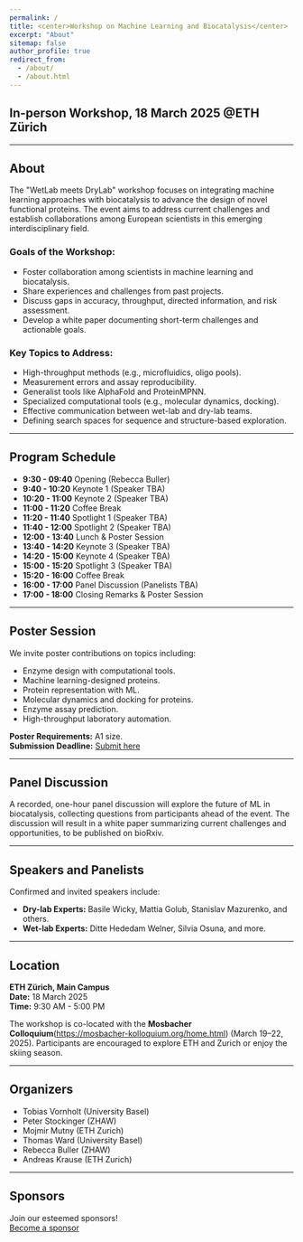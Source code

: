 ```yaml
---
permalink: /
title: <center>Workshop on Machine Learning and Biocatalysis</center>
excerpt: "About"
sitemap: false
author_profile: true
redirect_from: 
  - /about/
  - /about.html
---
```

## **In-person Workshop, 18 March 2025 @ETH Zürich**

---

## About
The "WetLab meets DryLab" workshop focuses on integrating machine learning approaches with biocatalysis to advance the design of novel functional proteins. The event aims to address current challenges and establish collaborations among European scientists in this emerging interdisciplinary field.

### Goals of the Workshop:
- Foster collaboration among scientists in machine learning and biocatalysis.
- Share experiences and challenges from past projects.
- Discuss gaps in accuracy, throughput, directed information, and risk assessment.
- Develop a white paper documenting short-term challenges and actionable goals.

### Key Topics to Address:
- High-throughput methods (e.g., microfluidics, oligo pools).
- Measurement errors and assay reproducibility.
- Generalist tools like AlphaFold and ProteinMPNN.
- Specialized computational tools (e.g., molecular dynamics, docking).
- Effective communication between wet-lab and dry-lab teams.
- Defining search spaces for sequence and structure-based exploration.

---

## Program Schedule
- **9:30 - 09:40** Opening (Rebecca Buller)
- **9:40 - 10:20** Keynote 1 (Speaker TBA)
- **10:20 - 11:00** Keynote 2 (Speaker TBA)
- **11:00 - 11:20** Coffee Break
- **11:20 - 11:40** Spotlight 1 (Speaker TBA)
- **11:40 - 12:00** Spotlight 2 (Speaker TBA)
- **12:00 - 13:40** Lunch & Poster Session
- **13:40 - 14:20** Keynote 3 (Speaker TBA)
- **14:20 - 15:00** Keynote 4 (Speaker TBA)
- **15:00 - 15:20** Spotlight 3 (Speaker TBA)
- **15:20 - 16:00** Coffee Break
- **16:00 - 17:00** Panel Discussion (Panelists TBA)
- **17:00 - 18:00** Closing Remarks & Poster Session

---

## Poster Session
We invite poster contributions on topics including:
- Enzyme design with computational tools.
- Machine learning-designed proteins.
- Protein representation with ML.
- Molecular dynamics and docking for proteins.
- Enzyme assay prediction.
- High-throughput laboratory automation.

**Poster Requirements:** A1 size.  
**Submission Deadline:** [Submit here](https://mlbiocat2025.github.io/)

---

## Panel Discussion
A recorded, one-hour panel discussion will explore the future of ML in biocatalysis, collecting questions from participants ahead of the event. The discussion will result in a white paper summarizing current challenges and opportunities, to be published on bioRxiv.

---

## Speakers and Panelists
Confirmed and invited speakers include:
- **Dry-lab Experts:** Basile Wicky, Mattia Golub, Stanislav Mazurenko, and others.
- **Wet-lab Experts:** Ditte Hededam Welner, Silvia Osuna, and more.

---

## Location
**ETH Zürich, Main Campus**  
**Date:** 18 March 2025  
**Time:** 9:30 AM - 5:00 PM  

The workshop is co-located with the **Mosbacher Colloquium**(https://mosbacher-kolloquium.org/home.html) (March 19–22, 2025). Participants are encouraged to explore ETH and Zurich or enjoy the skiing season.

---

## Organizers
- Tobias Vornholt (University Basel)
- Peter Stockinger (ZHAW)
- Mojmir Mutny (ETH Zurich)
- Thomas Ward (University Basel)
- Rebecca Buller (ZHAW)
- Andreas Krause (ETH Zurich)

---

## Sponsors
Join our esteemed sponsors!  
[Become a sponsor](https://mlbiocat2025.github.io/)

